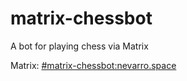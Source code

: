 # matrix-chessbot
A bot for playing chess via Matrix

Matrix:
[#matrix-chessbot:nevarro.space](https://matrix.to/#/#matrix-chessbot:nevarro.space)
